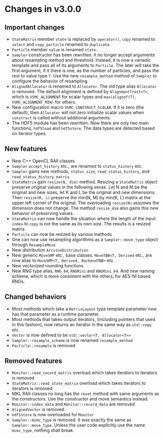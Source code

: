 # Changes in v3.0.0

## Important changes
* `StateMatrix` member `state` is replaced by `operator()`, `copy` renamed to
  `select` and `copy_particle` renamed to `duplicate`.
* `Particle` member `value` is renamed `state`.
* `Sampler` constructor has been rewritten. It no longer accept arguments about
  resampling method and threshold. Instead, it is now a variadic template and
  pass all of its arguments to `Particle`. The later will take the first
  argument, if it there is one, as the number of particles, and pass the rest
  to value type `T`. Use the new `resample_method` method of `Sampler` to
  configure the behavior of resampling.
* `AlignedAllocator` is renamed to `Allocator`. The old type alias `Allocator`
  is removed. The default alignment is defined by `AlignmentTrait<T>`, which is
  `VSMC_ALIGNMENT` for scalar types and `max(alignof(T), VSMC_ALIGNMENT_MIN)`
  for others.
* New configuration macro `VSMC_CONSTRUCT_SCALAR`. If it is zero (the default),
  then `Allocator` will not zero initialize scalar values when `construct` is
  called without additional arguments.
* The HDF5 module has been rewritten. Now there are only two main functions,
  `hdf5load` and `hdf5store`. The data types are detected based on iterator
  types.

## New features

* New C++ OpenCL RAII classes
* `Sampler` `accept_history` etc., are renamed to `status_history` etc.
* `Sampler` gains new methods, `status_size`, `read_status_history`, and
  `read_status_history_matrix`.
* `StateMatrix` gain `resize(N, dim)` method. Resizing a `StateMatrix` object
  preserve original values in the following sense. Let N and M be the original
  and new sizes, let K and L be the original and new dimensions. Then
  `resize(M, L)` preserve the min(N, M) by min(K, L) matrix at the upper left
  corner of the original. The overloading `resize(N)` assumes the dimension
  does not change. The method `resize_dim` also gains this new behavior of
  preserving values.
* `StateMatrix` can now handle the situation where the length of the input
  `index` to `copy` is not the same as its own size. The results is a resized
  matrix.
* `Particle` can now be resized by various methods
* One can now use resampling algorithms as a `Sampler::move_type` object
  through `ResampleMove`
* New distribution `ArcsineDistribution`
* New generic `MoveSMP` etc., base classes. `MoveTBB<T, Derived` etc., are now
  alias to `MoveSMP<T, Derived, BackendTBB>` etc.
* New vectorized rounding functions
* New RNG type alias, `RNG_64`, `RNGMini` and `RNGMini_64`. And new naming
  scheme, which is more consistent with the others, for AES-NI based RNGs.

## Changed behaviors

* Most methods which take a `MatrixLayout` type template parameter now has that
  parameter as a runtime parameter.
* Most methods that takes output iterators, (including pointers that used in
  this fashion), now returns an iterator in the same way as `std::copy` etc.
* `Vector` is now defined to be `std::vector<T, Allocator<T>>`
* `Sampler::resample_scheme` is now renamed `resample_method`
* `Particle::resample` is removed

## Removed features

* `Monitor::read_record_matrix` overload which takes iterators to iterators is
  removed
* `StateMatrix::read_state_matrix` overload which takes iterators to iterators
  is removed
* MKL RAII classes no long has the `reset` method with same arguments as the
  constructors. Use the constructor and move semantics instead.
* `Monitor::index_data` and `Monitor::record_data` are removed
* `AlignedVector` is removed
* `hdf5store` is now overloaded for `Monitor`
* `Sampler::mcmc_type` is removed. It was exactly the same as
  `Sampler::move_type`. Unless the user code explicitly use the name
  `mcmc_type`, nothing shall break.
